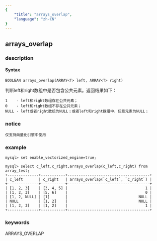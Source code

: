 ```yaml
---
{
    "title": "arrays_overlap",
    "language": "zh-CN"
}
---
```


<!-- 
Licensed to the Apache Software Foundation (ASF) under one
or more contributor license agreements.  See the NOTICE file
distributed with this work for additional information
regarding copyright ownership.  The ASF licenses this file
to you under the Apache License, Version 2.0 (the
"License"); you may not use this file except in compliance
with the License.  You may obtain a copy of the License at

  http://www.apache.org/licenses/LICENSE-2.0

Unless required by applicable law or agreed to in writing,
software distributed under the License is distributed on an
"AS IS" BASIS, WITHOUT WARRANTIES OR CONDITIONS OF ANY
KIND, either express or implied.  See the License for the
specific language governing permissions and limitations
under the License.
-->

## arrays_overlap

### description

#### Syntax

`BOOLEAN arrays_overlap(ARRAY<T> left, ARRAY<T> right)`

判断left和right数组中是否包含公共元素。返回结果如下：

```
1    - left和right数组存在公共元素；
0    - left和right数组不存在公共元素；
NULL - left或者right数组为NULL；或者left和right数组中，任意元素为NULL；
```

### notice

`仅支持向量化引擎中使用`

### example

```
mysql> set enable_vectorized_engine=true;

mysql> select c_left,c_right,arrays_overlap(c_left,c_right) from array_test;
+--------------+-----------+-------------------------------------+
| c_left       | c_right   | arrays_overlap(`c_left`, `c_right`) |
+--------------+-----------+-------------------------------------+
| [1, 2, 3]    | [3, 4, 5] |                                   1 |
| [1, 2, 3]    | [5, 6]    |                                   0 |
| [1, 2, NULL] | [1]       |                                NULL |
| NULL         | [1, 2]    |                                NULL |
| [1, 2, 3]    | [1, 2]    |                                   1 |
+--------------+-----------+-------------------------------------+
```

### keywords

ARRAYS_OVERLAP
